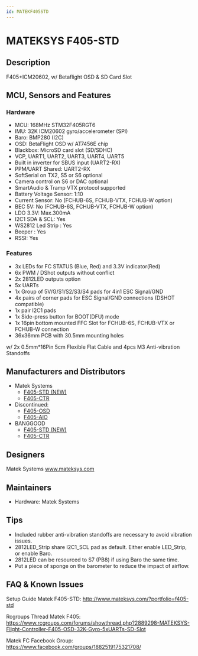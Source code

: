 ```yaml
---
id: MATEKF405STD
---
```


# MATEKSYS F405-STD

## Description

F405+ICM20602, w/ Betaflight OSD & SD Card Slot

## MCU, Sensors and Features

### Hardware

- MCU: 168MHz STM32F405RGT6
- IMU: 32K ICM20602 gyro/accelerometer (SPI)
- Baro: BMP280 (I2C)
- OSD: BetaFlight OSD w/ AT7456E chip
- Blackbox: MicroSD card slot (SD/SDHC)
- VCP, UART1, UART2, UART3, UART4, UART5
- Built in inverter for SBUS input (UART2-RX)
- PPM/UART Shared: UART2-RX
- SoftSerial on TX2, S5 or S6 optional
- Camera control on S6 or DAC optional
- SmartAudio & Tramp VTX protocol supported
- Battery Voltage Sensor: 1:10
- Current Sensor: No (FCHUB-6S, FCHUB-VTX, FCHUB-W option)
- BEC 5V: No (FCHUB-6S, FCHUB-VTX, FCHUB-W option)
- LDO 3.3V: Max.300mA
- I2C1 SDA & SCL: Yes
- WS2812 Led Strip : Yes
- Beeper : Yes
- RSSI: Yes

### Features

- 3x LEDs for FC STATUS (Blue, Red) and 3.3V indicator(Red)
- 6x PWM / DShot outputs without conflict
- 2x 2812LED outputs option
- 5x UARTs
- 1x Group of 5V/G/S1/S2/S3/S4 pads for 4in1 ESC Signal/GND
- 4x pairs of corner pads for ESC Signal/GND connections (DSHOT compatible)
- 1x pair I2C1 pads
- 1x Side-press button for BOOT(DFU) mode
- 1x 16pin bottom mounted FFC Slot for FCHUB-6S, FCHUB-VTX or FCHUB-W connection
- 36x36mm PCB with 30.5mm mounting holes

w/ 2x 0.5mm\*16Pin 5cm Flexible Flat Cable and 4pcs M3 Anti-vibration Standoffs

## Manufacturers and Distributors

- Matek Systems
  - [F405-STD (NEW)](http://www.mateksys.com/?portfolio=f405-std)
  - [F405-CTR](http://www.mateksys.com/?portfolio=f405-ctr)
- Discontinued:
  - [F405-OSD](http://www.mateksys.com/?portfolio=f405-osd)
  - [F405-AIO](http://www.mateksys.com/?portfolio=f405-aio)
- BANGGOOD
  - [F405-STD (NEW)](https://www.banggood.com/Matek-F405-OSD-BetaFlight-STM32F405-Flight-Controller-Built-in-OSD-Inverter-for-RC-Multirotor-FPV-Racing-Drone-p-1141282.html)
  - [F405-CTR](http://www.banggood.com/Matek-Systems-BetaFlight-F405-AIO-STM32F405-Flight-Controller-Built-in-PDB-5V2A-9V2A-Dual-BEC-p-1165338.html)

## Designers

Matek Systems www.mateksys.com

## Maintainers

- Hardware: Matek Systems

## Tips

- Included rubber anti-vibration standoffs are necessary to avoid vibration issues.
- 2812LED_Strip share I2C1_SCL pad as default. Either enable LED_Strip, or enable Baro.
- 2812LED can be resourced to S7 (PB8) if using Baro the same time.
- Put a piece of sponge on the barometer to reduce the impact of airflow.

## FAQ & Known Issues

Setup Guide Matek F405-STD: http://www.mateksys.com/?portfolio=f405-std

Rcgroups Thread Matek F405: https://www.rcgroups.com/forums/showthread.php?2889298-MATEKSYS-Flight-Controller-F405-OSD-32K-Gyro-5xUARTs-SD-Slot

Matek FC Facebook Group: https://www.facebook.com/groups/1882519175321708/
